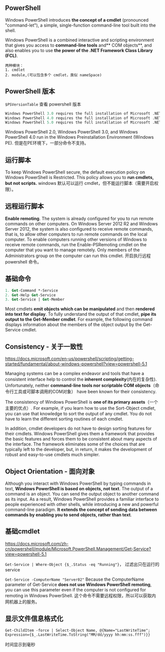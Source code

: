 ## PowerShell
Windows PowerShell introduces **the concept of a cmdlet** (pronounced "command-let"), a simple, single-function command-line tool built into the shell.

Windows PowerShell is a combined interactive and scripting environment that gives you access to **command-line tools** and** COM objects**, and also enables you to use **the power of the .NET Framework Class Library (FCL)**.

```
两种模块：
1. cmdlet
2. module,(可以包含多个 cmdlet，类似 nameSpace)
```
## PowerShell 版本

`$PSVersionTable` 查看 powershell 版本
``` ps
Windows PowerShell 3.0 requires the full installation of Microsoft .NET Framework 4. 
Windows PowerShell 4.0 requires the full installation of Microsoft .NET Framework 4.5. 
Windows PowerShell 5.0 requires the full installation of Microsoft .NET Framework 4.5. 
```
Windows PowerShell 2.0, Windows PowerShell 3.0, and Windows PowerShell 4.0 run in the Windows Preinstallation Environment (Windows PE). 但是在PE环境下，一部分命令不支持。

## 运行脚本
To keep Windows PowerShell secure, the default execution policy on Windows PowerShell is Restricted. This policy allows you to **run cmdlets, but not scripts.** windows 默认可以运行 cmdlet，但不能运行脚本（需要开启权限）。

## 远程运行脚本
**Enable remoting**. The system is already configured for you to run remote commands on other computers. On Windows Server 2012 R2 and Windows Server 2012, the system is also configured to receive remote commands, that is, to allow other computers to run remote commands on the local computer. To enable computers running other versions of Windows to receive remote commands, run the Enable-PSRemoting cmdlet on the computer that you want to manage remotely. Only members of the Administrators group on the computer can run this cmdlet.
 开启执行远程 powershell 命令。

## 基础命令
``` ps
1. Get-Command *-Service
2. Get-Help Get-Service
3. Get-Service | Get-Member
```
Most cmdlets **emit objects which can be manipulated** and then **rendered into text for display**. To fully understand the output of that cmdlet, **pipe its output to the Get-Member cmdlet**. For example, the following command displays information about the members of the object output by the Get-Service cmdlet.


## Consistency - 关于一致性
<https://docs.microsoft.com/en-us/powershell/scripting/getting-started/fundamental/about-windows-powershell?view=powershell-5.1>

Managing systems can be a complex endeavor and tools that have a consistent interface help to control the **inherent complexity**(内在的复杂性). Unfortunately, neither **command-line tools nor scriptable COM objects**（命令行工具或可脚本调用的COM对象） have been known for their consistency.

The consistency of Windows PowerShell is **one of its primary assets**（一个主要的优点）. For example, if you learn how to use the Sort-Object cmdlet, you can use that knowledge to sort the output of any cmdlet. You do not have to learn the different sorting routines of each cmdlet.

In addition, cmdlet developers do not have to design sorting features for their cmdlets. Windows PowerShell gives them a framework that provides the basic features and forces them to be consistent about many aspects of the interface. The framework eliminates some of the choices that are typically left to the developer, but, in return, it makes the development of robust and easy-to-use cmdlets much simpler.

## Object Orientation - 面向对象
Although you interact with Windows PowerShell by typing commands in text, **Windows PowerShell is based on objects, not text**. The output of a command is an object. You can send the output object to another command as its input. As a result, Windows PowerShell provides a familiar interface to people experienced with other shells, while introducing a new and powerful command-line paradigm. **It extends the concept of sending data between commands by enabling you to send objects, rather than text**.



## 基础cmdlet
<https://docs.microsoft.com/zh-cn/powershell/module/Microsoft.PowerShell.Management/Get-Service?view=powershell-5.1>

`Get-Service | Where-Object {$_.Status -eq "Running"}`， 过滤出只在运行的 service

`Get-Service -ComputerName "Server02"` Because the ComputerName parameter of Get-Service **does not use Windows PowerShell remoting**, you can use this parameter even if the computer is not configured for remoting in Windows PowerShell. 这个命令不需要远程权限，所以可以获取内网机器上的服务。

## 显示文件信息格式化

`Get-ChildItem -force | Select-Object Name, @{Name="LastWriteTime"; Expression={$_.LastWriteTime.ToString("MM/dd/yyyy hh:mm:ss.fff")}}`

时间显示到毫秒